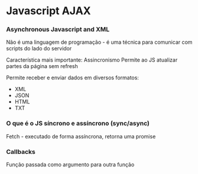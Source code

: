 # Javascript AJAX

### Asynchronous Javascript and XML
Não é uma linguagem de programação - é uma técnica para comunicar com scripts do lado do servidor

Característica mais importante: Assincronismo
Permite ao JS atualizar partes da página sem refresh

Permite receber e enviar dados em diversos formatos:
- XML
- JSON
- HTML 
- TXT

### O que é o JS síncrono e assíncrono (sync/async)

Fetch - executado de forma assíncrona, retorna uma promise

### Callbacks

Função passada como argumento para outra função

